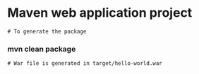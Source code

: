 # Maven web application project
```
# To generate the package
```
### mvn clean package
```
# War file is generated in target/hello-world.war
